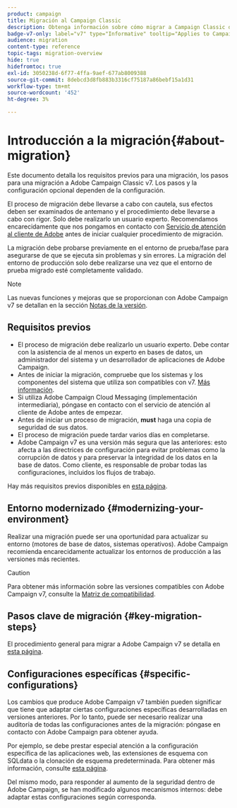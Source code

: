 ```yaml
---
product: campaign
title: Migración al Campaign Classic
description: Obtenga información sobre cómo migrar a Campaign Classic desde una versión de Campaign anterior
badge-v7-only: label="v7" type="Informative" tooltip="Applies to Campaign Classic v7 only"
audience: migration
content-type: reference
topic-tags: migration-overview
hide: true
hidefromtoc: true
exl-id: 3050238d-6f77-4ffa-9aef-677ab8009388
source-git-commit: 8debcd3d8fb883b3316cf75187a86bebf15a1d31
workflow-type: tm+mt
source-wordcount: '452'
ht-degree: 3%

---
```


# Introducción a la migración{#about-migration}



Este documento detalla los requisitos previos para una migración, los pasos para una migración a Adobe Campaign Classic v7. Los pasos y la configuración opcional dependen de la configuración.

El proceso de migración debe llevarse a cabo con cautela, sus efectos deben ser examinados de antemano y el procedimiento debe llevarse a cabo con rigor. Solo debe realizarlo un usuario experto. Recomendamos encarecidamente que nos pongamos en contacto con [Servicio de atención al cliente de Adobe](https://helpx.adobe.com/es/enterprise/admin-guide.html/enterprise/using/support-for-experience-cloud.ug.html) antes de iniciar cualquier procedimiento de migración.

La migración debe probarse previamente en el entorno de prueba/fase para asegurarse de que se ejecuta sin problemas y sin errores. La migración del entorno de producción solo debe realizarse una vez que el entorno de prueba migrado esté completamente validado.

>[!NOTE]
>
>Las nuevas funciones y mejoras que se proporcionan con Adobe Campaign v7 se detallan en la sección [Notas de la versión](../../rn/using/latest-release.md).


## Requisitos previos

* El proceso de migración debe realizarlo un usuario experto. Debe contar con la asistencia de al menos un experto en bases de datos, un administrador del sistema y un desarrollador de aplicaciones de Adobe Campaign.
* Antes de iniciar la migración, compruebe que los sistemas y los componentes del sistema que utiliza son compatibles con v7. [Más información](../../rn/using/compatibility-matrix.md).
* Si utiliza Adobe Campaign Cloud Messaging (implementación intermediaria), póngase en contacto con el servicio de atención al cliente de Adobe antes de empezar.
* Antes de iniciar un proceso de migración, **must** haga una copia de seguridad de sus datos.
* El proceso de migración puede tardar varios días en completarse.
* Adobe Campaign v7 es una versión más segura que las anteriores: esto afecta a las directrices de configuración para evitar problemas como la corrupción de datos y para preservar la integridad de los datos en la base de datos. Como cliente, es responsable de probar todas las configuraciones, incluidos los flujos de trabajo.

Hay más requisitos previos disponibles en [esta página](../../migration/using/before-starting-migration.md).


## Entorno modernizado {#modernizing-your-environment}

Realizar una migración puede ser una oportunidad para actualizar su entorno (motores de base de datos, sistemas operativos). Adobe Campaign recomienda encarecidamente actualizar los entornos de producción a las versiones más recientes.

>[!CAUTION]
>
>Para obtener más información sobre las versiones compatibles con Adobe Campaign v7, consulte la [Matriz de compatibilidad](../../rn/using/compatibility-matrix.md).

## Pasos clave de migración {#key-migration-steps}

El procedimiento general para migrar a Adobe Campaign v7 se detalla en [esta página](../../migration/using/before-starting-migration.md).


## Configuraciones específicas {#specific-configurations}

Los cambios que produce Adobe Campaign v7 también pueden significar que tiene que adaptar ciertas configuraciones específicas desarrolladas en versiones anteriores. Por lo tanto, puede ser necesario realizar una auditoría de todas las configuraciones antes de la migración: póngase en contacto con Adobe Campaign para obtener ayuda.

Por ejemplo, se debe prestar especial atención a la configuración específica de las aplicaciones web, las extensiones de esquema con SQLdata o la clonación de esquema predeterminada. Para obtener más información, consulte [esta página](../../migration/using/configuring-your-platform.md).

Del mismo modo, para responder al aumento de la seguridad dentro de Adobe Campaign, se han modificado algunos mecanismos internos: debe adaptar estas configuraciones según corresponda.

